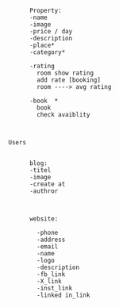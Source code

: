 



          Property:
          -name
          -image
          -price / day
          -description
          -place*
          -category*
          
          -rating
            room show rating
            add rate [booking]
            room ----> avg rating

          -book  *
            book
            check avaiblity



    Users


          blog: 
          -titel
          -image
          -create at 
          -authror
          


          website:

            -phone
            -address
            -email
            -name
            -logo
            -description
            -fb_link
            -X_link
            -inst_link
            -linked in_link

        